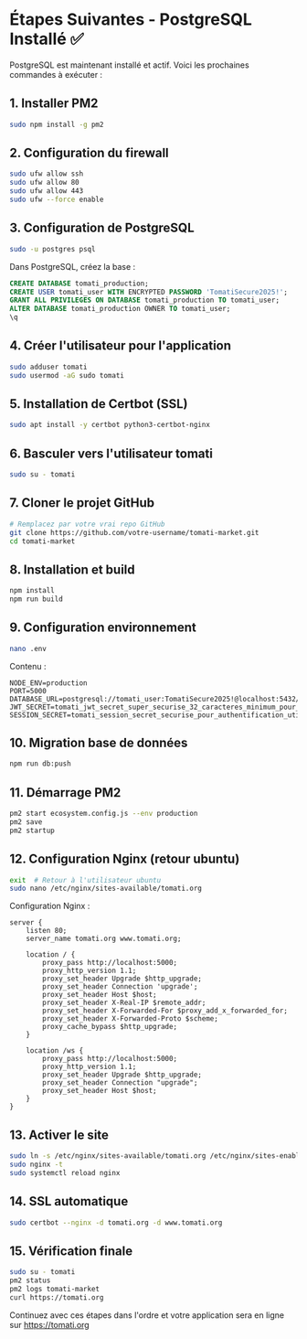 # Étapes Suivantes - PostgreSQL Installé ✅

PostgreSQL est maintenant installé et actif. Voici les prochaines commandes à exécuter :

## 1. Installer PM2
```bash
sudo npm install -g pm2
```

## 2. Configuration du firewall
```bash
sudo ufw allow ssh
sudo ufw allow 80
sudo ufw allow 443
sudo ufw --force enable
```

## 3. Configuration de PostgreSQL
```bash
sudo -u postgres psql
```

Dans PostgreSQL, créez la base :
```sql
CREATE DATABASE tomati_production;
CREATE USER tomati_user WITH ENCRYPTED PASSWORD 'TomatiSecure2025!';
GRANT ALL PRIVILEGES ON DATABASE tomati_production TO tomati_user;
ALTER DATABASE tomati_production OWNER TO tomati_user;
\q
```

## 4. Créer l'utilisateur pour l'application
```bash
sudo adduser tomati
sudo usermod -aG sudo tomati
```

## 5. Installation de Certbot (SSL)
```bash
sudo apt install -y certbot python3-certbot-nginx
```

## 6. Basculer vers l'utilisateur tomati
```bash
sudo su - tomati
```

## 7. Cloner le projet GitHub
```bash
# Remplacez par votre vrai repo GitHub
git clone https://github.com/votre-username/tomati-market.git
cd tomati-market
```

## 8. Installation et build
```bash
npm install
npm run build
```

## 9. Configuration environnement
```bash
nano .env
```

Contenu :
```env
NODE_ENV=production
PORT=5000
DATABASE_URL=postgresql://tomati_user:TomatiSecure2025!@localhost:5432/tomati_production
JWT_SECRET=tomati_jwt_secret_super_securise_32_caracteres_minimum_pour_production_2025
SESSION_SECRET=tomati_session_secret_securise_pour_authentification_utilisateurs_2025
```

## 10. Migration base de données
```bash
npm run db:push
```

## 11. Démarrage PM2
```bash
pm2 start ecosystem.config.js --env production
pm2 save
pm2 startup
```

## 12. Configuration Nginx (retour ubuntu)
```bash
exit  # Retour à l'utilisateur ubuntu
sudo nano /etc/nginx/sites-available/tomati.org
```

Configuration Nginx :
```nginx
server {
    listen 80;
    server_name tomati.org www.tomati.org;

    location / {
        proxy_pass http://localhost:5000;
        proxy_http_version 1.1;
        proxy_set_header Upgrade $http_upgrade;
        proxy_set_header Connection 'upgrade';
        proxy_set_header Host $host;
        proxy_set_header X-Real-IP $remote_addr;
        proxy_set_header X-Forwarded-For $proxy_add_x_forwarded_for;
        proxy_set_header X-Forwarded-Proto $scheme;
        proxy_cache_bypass $http_upgrade;
    }

    location /ws {
        proxy_pass http://localhost:5000;
        proxy_http_version 1.1;
        proxy_set_header Upgrade $http_upgrade;
        proxy_set_header Connection "upgrade";
        proxy_set_header Host $host;
    }
}
```

## 13. Activer le site
```bash
sudo ln -s /etc/nginx/sites-available/tomati.org /etc/nginx/sites-enabled/
sudo nginx -t
sudo systemctl reload nginx
```

## 14. SSL automatique
```bash
sudo certbot --nginx -d tomati.org -d www.tomati.org
```

## 15. Vérification finale
```bash
sudo su - tomati
pm2 status
pm2 logs tomati-market
curl https://tomati.org
```

Continuez avec ces étapes dans l'ordre et votre application sera en ligne sur https://tomati.org